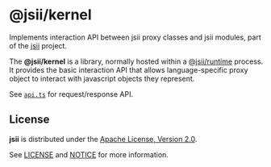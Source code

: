 # @jsii/kernel

Implements interaction API between jsii proxy classes and jsii modules, part of
the [jsii] project.

The __@jsii/kernel__ is a library, normally hosted within a [@jsii/runtime]
process. It provides the basic interaction API that allows language-specific
proxy object to interact with javascript objects they represent.

[jsii]: https://github.com/aws/jsii
[@jsii/runtime]: https://github.com/aws/jsii/tree/master/packages/@jsii/runtime

See [`api.ts`](./lib/api.ts) for request/response API.

## License

__jsii__ is distributed under the
[Apache License, Version 2.0](https://www.apache.org/licenses/LICENSE-2.0).

See [LICENSE](./LICENSE) and [NOTICE](./NOTICE) for more information.
